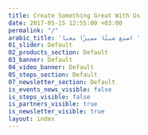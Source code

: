 ```yaml
---
title: Create Something Great With Us
date: 2017-05-15 12:55:00 +03:00
permalink: "/"
arabic_title: 'اصنع شيئًا مميزًا معنا '
01_slider: Default
02_products_section: Default
03_banner: Default
04_video_banner: Default
05_steps_section: Default
07_newsletter_section: Default
is_events_news_visible: false
is_steps_visible: false
is_partners_visible: true
is_newsletter_visible: true
layout: index
---
```


